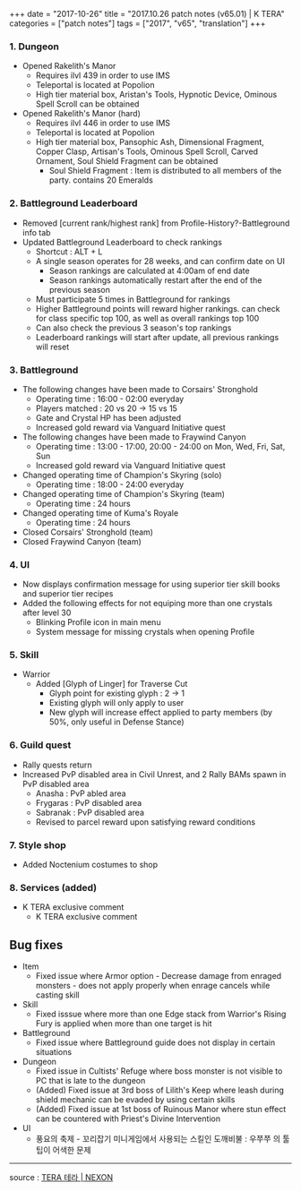 +++
date = "2017-10-26"
title = "2017.10.26 patch notes (v65.01) | K TERA"
categories = ["patch notes"]
tags = ["2017", "v65", "translation"]
+++

### **1.** Dungeon
- Opened Rakelith's Manor
  - Requires ilvl 439 in order to use IMS
  - Teleportal is located at Popolion
  - High tier material box, Aristan's Tools, Hypnotic Device, Ominous Spell Scroll can be obtained
- Opened Rakelith's Manor (hard)
  - Requires ilvl 446 in order to use IMS
  - Teleportal is located at Popolion
  - High tier material box, Pansophic Ash, Dimensional Fragment, Copper Clasp, Artisan's Tools, Ominous Spell Scroll, Carved Ornament, Soul Shield Fragment can be obtained
    - Soul Shield Fragment : Item is distributed to all members of the party. contains 20 Emeralds

### **2.** Battleground Leaderboard
- Removed [current rank/highest rank] from Profile-History?-Battleground info tab
- Updated Battleground Leaderboard to check rankings
  - Shortcut : ALT + L
  - A single season operates for 28 weeks, and can confirm date on UI
    - Season rankings are calculated at 4:00am of end date
    - Season rankings automatically restart after the end of the previous season
  - Must participate 5 times in Battleground for rankings
  - Higher Battleground points will reward higher rankings. can check for class specific top 100, as well as overall rankings top 100
  - Can also check the previous 3 season's top rankings
  - Leaderboard rankings will start after update, all previous rankings will reset

### **3.** Battleground
- The following changes have been made to Corsairs' Stronghold
  - Operating time : 16:00 - 02:00 everyday
  - Players matched : 20 vs 20 -> 15 vs 15
  - Gate and Crystal HP has been adjusted
  - Increased gold reward via Vanguard Initiative quest
- The following changes have been made to Fraywind Canyon
  - Operating time : 13:00 - 17:00, 20:00 - 24:00 on Mon, Wed, Fri, Sat, Sun
  - Increased gold reward via Vanguard Initiative quest
- Changed operating time of Champion's Skyring (solo)
  - Operating time : 18:00 - 24:00 everyday
- Changed operating time of Champion's Skyring (team)
  - Operating time : 24 hours
- Changed operating time of Kuma's Royale
  - Operating time : 24 hours
- Closed Corsairs' Stronghold (team)
- Closed Fraywind Canyon (team)

### **4.** UI
- Now displays confirmation message for using superior tier skill books and superior tier recipes
- Added the following effects for not equiping more than one crystals after level 30
  - Blinking Profile icon in main menu
  - System message for missing crystals when opening Profile

### **5.** Skill
- Warrior
  - Added [Glyph of Linger] for Traverse Cut
    - Glyph point for existing glyph : 2 -> 1
    - Existing glyph will only apply to user
    - New glyph will increase effect applied to party members (by 50%, only useful in Defense Stance)

### **6.** Guild quest
- Rally quests return 
- Increased PvP disabled area in Civil Unrest, and 2 Rally BAMs spawn in PvP disabled area
  - Anasha : PvP abled area
  - Frygaras : PvP disabled area
  - Sabranak : PvP disabled area
  - Revised to parcel reward upon satisfying reward conditions

### **7.** Style shop
- Added Noctenium costumes to shop

### **8.** Services (added)
- K TERA exclusive comment
  - K TERA exclusive comment

## Bug fixes

- Item
  - Fixed issue where Armor option - Decrease damage from enraged monsters - does not apply properly when enrage cancels while casting skill
- Skill
  - Fixed isssue where more than one Edge stack from Warrior's Rising Fury is applied when more than one target is hit
- Battleground
  - Fixed issue where Battleground guide does not display in certain situations
- Dungeon
  - Fixed issue in Cultists' Refuge where boss monster is not visible to PC that is late to the dungeon
  - (Added) Fixed issue at 3rd boss of Lilith's Keep where leash during shield mechanic can be evaded by using certain skills
  - (Added) Fixed issue at 1st boss of Ruinous Manor where stun effect can be countered with Priest's Divine Intervention
- UI
  - 풍요의 축제 - 꼬리잡기 미니게임에서 사용되는 스킬인 도깨비불 : 우쭈쭈 의 툴팁이 어색한 문제

----

source : [TERA 테라 | NEXON](http://tera.nexon.com/news/update/view.aspx?n4articlesn=303)
